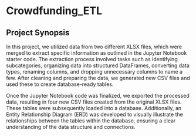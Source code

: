 # Crowdfunding_ETL

## Project Synopsis
In this project, we utilized data from two different XLSX files, which were merged to extract specific information as outlined in the Jupyter Notebook starter code. The extraction process involved tasks such as identifying subcategories, organizing data into structured DataFrames, converting data types, renaming columns, and dropping unnecessary columns to name a few. After cleaning and preparing the data, we generated new CSV files and used these to create database-ready tables.

Once the Jupyter Notebook code was finalized, we exported the processed data, resulting in four new CSV files created from the original XLSX files. These tables were subsequently loaded into a database. Additionally, an Entity Relationship Diagram (ERD) was developed to visually illustrate the relationships between the tables within the database, ensuring a clear understanding of the data structure and connections.






